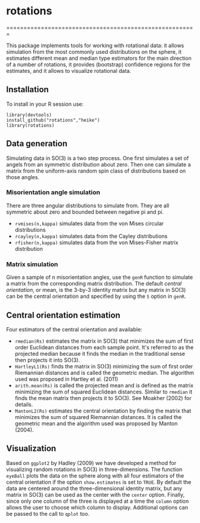 # rotations
=======================================================

This package implements tools for working with rotational data: it allows simulation from the most commonly used distributions on the sphere, it estimates different mean and median type estimators for the main direction of a number of rotations, it provides (bootstrap) confidence regions for the estimates, and it allows to visualize rotational data.

## Installation

To install in your R session use:
```
library(devtools)
install_github("rotations","heike")
library(rotations)
```
## Data generation

Simulating data in SO(3) is a two step process.  One first simulates a set of angels from an symmetric distribution about zero.  Then one can simulate a matrix from the uniform-axis random spin class of distributions based on those angles.

### Misorientation angle simulation
There are three angular distributions to simulate from.  They are all symmetric about zero and bounded between negative pi and pi.

* `rvmises(n,kappa)` simulates data from the von Mises circular distributions
* `rcayley(n,kappa)` simulates data from the Cayley distributions
* `rfisher(n,kappa)` simulates data from the von Mises-Fisher matrix distribution

### Matrix simulation
Given a sample of n misorientation angles, use the `genR` function to simulate a matrix from the corresponding matrix distribution.  The default *central orientation*, or mean, is the 3-by-3 identity matrix but any matrix in SO(3) can be the central orientation and specified by using the `S` option in `genR`.

## Central orientation estimation
Four estimators of the central orientation and available:

* `rmedian(Rs)` estimates the matrix in SO(3) that minimizes the sum of first order Euclidean distances from each sample point.  It's referred to as the projected median because it finds the median in the traditional sense then projects it into SO(3).
* `HartleyL1(Rs)` finds the matrix in SO(3) minimizing the sum of first order Riemannian distances and is called the geometric median.  The algorithm used was proposed in Hartley et al. (2011)
* `arith.mean(Rs)` is called the projected mean and is defined as the matrix minimizing the sum of squared Euclidean distances.  Similar to `rmedian` it finds the mean matrix then projects it to SO(3).  See Moakher (2002) for details.
* `MantonL2(Rs)` estimates the central orientation by finding the matrix that minimizes the sum of squared Riemannian distances.  It is called the geometric mean and the algorithm used was proposed by Manton (2004).

## Visualization
Based on `ggplot2` by Hadley (2009) we have developed a method for visualizing random rotations in SO(3) in three-dimensions.  The function `eyeBall` plots the data on the sphere along with all four estimators of the central orientation if the option `show.estimates` is set to `TRUE`.  By default the data are centered around  the three-dimensional identity matrix, but any matrix in SO(3) can be used as the center with the `center` option.  Finally, since only one column of the three is displayed at a time the `column` option allows the user to choose which column to display.  Additional options can be passed to the call to `qplot` too.